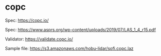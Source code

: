 # copc

Spec: https://copc.io/

Spec: https://www.asprs.org/wp-content/uploads/2019/07/LAS_1_4_r15.pdf

Validator: https://validate.copc.io/

Sample file: https://s3.amazonaws.com/hobu-lidar/sofi.copc.laz

